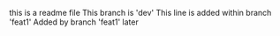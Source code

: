 this is a readme file
This branch is 'dev'
This line is added within branch 'feat1'
Added by branch 'feat1' later
